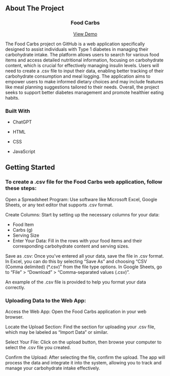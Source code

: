 <!-- ABOUT THE PROJECT -->
## About The Project

<h3 align="center">Food Carbs</h3>

  <p align="center">
    <a href="https://mw24code.github.io/Food-Carbs/">View Demo</a>
  </p>
</div>

The Food Carbs project on GitHub is a web application specifically designed to assist individuals with Type 1 diabetes in managing their carbohydrate intake. The platform allows users to search for various food items and access detailed nutritional information, focusing on carbohydrate content, which is crucial for effectively managing insulin levels. Users will need to create a .csv file to input their data, enabling better tracking of their carbohydrate consumption and meal logging. The application aims to empower users to make informed dietary choices and may include features like meal planning suggestions tailored to their needs. Overall, the project seeks to support better diabetes management and promote healthier eating habits.

### Built With

* ChatGPT
* HTML
* CSS
* JavaScript

  <!-- GETTING STARTED -->
## Getting Started

### To create a .csv file for the Food Carbs web application, follow these steps:

Open a Spreadsheet Program: Use software like Microsoft Excel, Google Sheets, or any text editor that supports .csv format.

Create Columns: Start by setting up the necessary columns for your data:

* Food Item
* Carbs (g)
* Serving Size
* Enter Your Data: Fill in the rows with your food items and their corresponding carbohydrate content and serving sizes.

Save as .csv: Once you've entered all your data, save the file in .csv format. In Excel, you can do this by selecting “Save As” and choosing “CSV (Comma delimited) (*.csv)” from the file type options. In Google Sheets, go to “File” > “Download” > “Comma-separated values (.csv)”.

An example of the .csv file is provided to help you format your data correctly.

### Uploading Data to the Web App:
Access the Web App: Open the Food Carbs application in your web browser.

Locate the Upload Section: Find the section for uploading your .csv file, which may be labeled as “Import Data” or similar.

Select Your File: Click on the upload button, then browse your computer to select the .csv file you created.

Confirm the Upload: After selecting the file, confirm the upload. The app will process the data and integrate it into the system, allowing you to track and manage your carbohydrate intake effectively.
